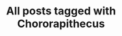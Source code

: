 ---
layout: tag
title: "All posts tagged with Chororapithecus"
permalink: /weblog/tags/chororapithecus/
taxonomy: Chororapithecus
---